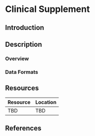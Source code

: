 # Clinical Supplement #
## Introduction ##
## Description ##
### Overview ###
### Data Formats ###
## Resources ##
| Resource | Location |
| --- | --- |
| TBD | TBD | 
## References ##
